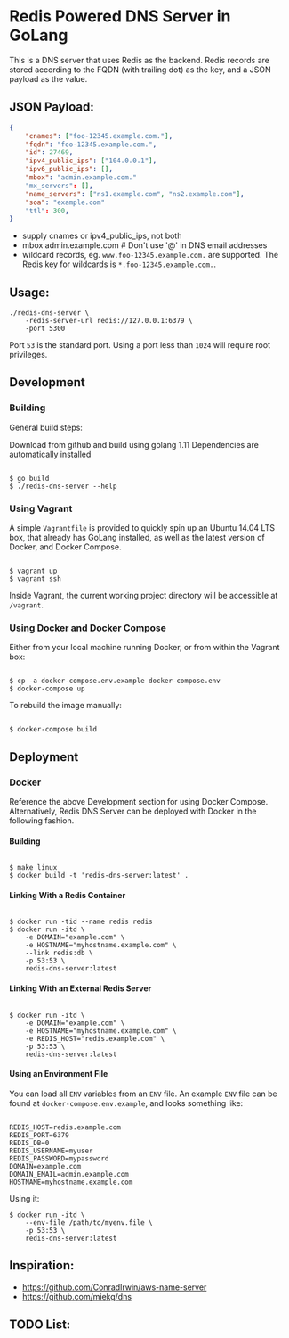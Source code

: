 # Redis Powered DNS Server in GoLang

This is a DNS server that uses Redis as the backend. Redis records are stored
according to the FQDN (with trailing dot) as the key, and a JSON payload as
the value.

## JSON Payload:

```json
{
    "cnames": ["foo-12345.example.com."],
    "fqdn": "foo-12345.example.com.",
    "id": 27469,
    "ipv4_public_ips": ["104.0.0.1"],
    "ipv6_public_ips": [],
    "mbox": "admin.example.com."
    "mx_servers": [],
    "name_servers": ["ns1.example.com", "ns2.example.com"],
    "soa": "example.com"
    "ttl": 300,
}
```
* supply cnames or ipv4_public_ips, not both
* mbox admin.example.com # Don't use '@' in DNS email addresses
* wildcard records, eg. `www.foo-12345.example.com.` are supported.  The Redis
  key for wildcards is `*.foo-12345.example.com.`.

## Usage:

```
./redis-dns-server \
    -redis-server-url redis://127.0.0.1:6379 \
    -port 5300
```

Port `53` is the standard port.  Using a port less than `1024` will require
root privileges.


## Development

### Building

General build steps:

Download from github and build using golang 1.11
Dependencies are automatically installed

```

$ go build
$ ./redis-dns-server --help

```

### Using Vagrant

A simple `Vagrantfile` is provided to quickly spin up an Ubuntu 14.04 LTS box,
that already has GoLang installed, as well as the latest version of Docker,
and Docker Compose.

```

$ vagrant up
$ vagrant ssh

```

Inside Vagrant, the current working project directory will be accessible at
`/vagrant`.


### Using Docker and Docker Compose

Either from your local machine running Docker, or from within the Vagrant box:

```

$ cp -a docker-compose.env.example docker-compose.env
$ docker-compose up

```

To rebuild the image manually:

```

$ docker-compose build

```


## Deployment

### Docker

Reference the above Development section for using Docker Compose.
Alternatively, Redis DNS Server can be deployed with Docker in the following
fashion.

#### Building

```

$ make linux
$ docker build -t 'redis-dns-server:latest' .

```

#### Linking With a Redis Container

```

$ docker run -tid --name redis redis
$ docker run -itd \
    -e DOMAIN="example.com" \
    -e HOSTNAME="myhostname.example.com" \
    --link redis:db \
    -p 53:53 \
    redis-dns-server:latest

```

#### Linking With an External Redis Server

```

$ docker run -itd \
    -e DOMAIN="example.com" \
    -e HOSTNAME="myhostname.example.com" \
    -e REDIS_HOST="redis.example.com" \
    -p 53:53 \
    redis-dns-server:latest

```

#### Using an Environment File

You can load all `ENV` variables from an `ENV` file.  An example `ENV` file
can be found at `docker-compose.env.example`, and looks something like:

```

REDIS_HOST=redis.example.com
REDIS_PORT=6379
REDIS_DB=0
REDIS_USERNAME=myuser
REDIS_PASSWORD=mypassword
DOMAIN=example.com
DOMAIN_EMAIL=admin.example.com
HOSTNAME=myhostname.example.com

```

Using it:

```
$ docker run -itd \
    --env-file /path/to/myenv.file \
    -p 53:53 \
    redis-dns-server:latest
```

## Inspiration:

 * https://github.com/ConradIrwin/aws-name-server
 * https://github.com/miekg/dns

## TODO List:
